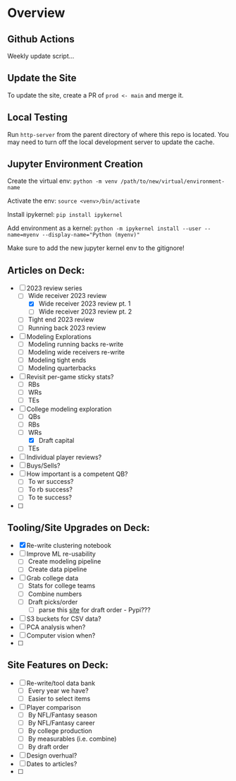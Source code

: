 # Overview

## Github Actions

Weekly update script...

## Update the Site

To update the site, create a PR of `prod <- main` and merge it.

## Local Testing

Run `http-server` from the parent directory of where this repo is located. You may need to turn off the local development server to update the cache.

## Jupyter Environment Creation

Create the virtual env:
`python -m venv /path/to/new/virtual/environment-name`

Activate the env:
`source <venv>/bin/activate`

Install ipykernel:
`pip install ipykernel`

Add environment as a kernel:
`python -m ipykernel install --user --name=myenv --display-name="Python (myenv)"`

Make sure to add the new jupyter kernel env to the gitignore!

## Articles on Deck:

- [ ] 2023 review series
    - [ ] Wide receiver 2023 review
        - [x] Wide receiver 2023 review pt. 1
        - [ ] Wide receiver 2023 review pt. 2
    - [ ] Tight end 2023 review
    - [ ] Running back 2023 review
- [ ] Modeling Explorations
    - [ ] Modeling running backs re-write
    - [ ] Modeling wide receivers re-write
    - [ ] Modeling tight ends
    - [ ] Modeling quarterbacks
- [ ] Revisit per-game sticky stats?
    - [ ] RBs
    - [ ] WRs
    - [ ] TEs
- [ ] College modeling exploration
    - [ ] QBs
    - [ ] RBs
    - [ ] WRs
        - [x] Draft capital
    - [ ] TEs
- [ ] Individual player reviews?
- [ ] Buys/Sells?
- [ ] How important is a competent QB?
    - [ ] To wr success?
    - [ ] To rb success?
    - [ ] To te success?
- [ ] 


## Tooling/Site Upgrades on Deck:

- [x] Re-write clustering notebook
- [ ] Improve ML re-usability
    - [ ] Create modeling pipeline
    - [ ] Create data pipeline
- [ ] Grab college data
    - [ ] Stats for college teams
    - [ ] Combine numbers
    - [ ] Draft picks/order
        - [ ] parse this [site](https://www.drafthistory.com/positions/wr.html) for draft order - Pypi???
- [ ] S3 buckets for CSV data?
- [ ] PCA analysis when?
- [ ] Computer vision when?
- [ ] 


## Site Features on Deck:

- [ ] Re-write/tool data bank
    - [ ] Every year we have?
    - [ ] Easier to select items
- [ ] Player comparison
    - [ ] By NFL/Fantasy season
    - [ ] By NFL/Fantasy career
    - [ ] By college production
    - [ ] By measurables (i.e. combine)
    - [ ] By draft order
- [ ] Design overhual?
- [ ] Dates to articles?
- [ ] 